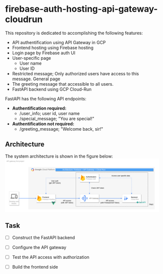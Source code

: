 # firebase-auth-hosting-api-gateway-cloudrun

This repository is dedicated to accomplishing the following features:
- API authentification using API Gateway in GCP
- Frontend hosting using Firebase hosting
- Login page by Firebase auth UI
- User-specific page
  - User name
  - User ID
- Restricted message; Only authorized users have access to this message.
General page
- The greeting message that accessible to all users.
- FastAPI backend using GCP Cloud-Run

FastAPI has the following API endpoints:
- **Authentification required:**
  - /user_info; user id, user name
  - /special_message; "You are special!"
- **Authentification not required:**
  - /greeting_message; "Welcome back, sir!"



## Architecture
The system architecture is shown in the figure below:
![fig](docs/arch_design.drawio.png)

## Task
- [ ] Construct the FastAPI backend
- [ ] Configure the API gateway
- [ ] Test the API access with authorization
- [ ] Build the frontend side


